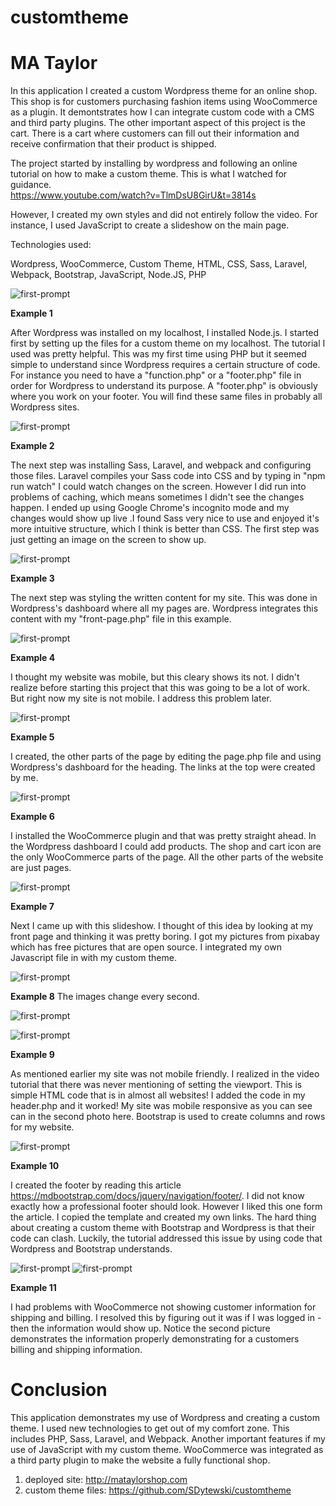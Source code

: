 # customtheme
# MA Taylor 

In this application I created a custom Wordpress theme for an online shop.  This shop is for customers purchasing fashion items using WooCommerce as a plugin.  It demontstrates how I can integrate custom code with a CMS and third party plugins. The other important aspect of this project is the cart. There is a cart where customers can fill out their information and receive confirmation that their product is shipped.

The project started by installing by wordpress and following an online tutorial on how to make a custom theme.  This is what I watched for guidance.  
https://www.youtube.com/watch?v=TlmDsU8GirU&t=3814s

However, I created my own styles and did not entirely follow the video. For instance, I used JavaScript to create a slideshow on the main page.

Technologies used:

Wordpress, WooCommerce, Custom Theme, HTML, CSS, Sass, Laravel, Webpack, Bootstrap, JavaScript, Node.JS, PHP


![first-prompt](images/progress0.png)

**Example 1** 

After Wordpress was installed on my localhost, I installed Node.js. I started first by setting up the files for a custom theme on my localhost. The tutorial I used was pretty helpful. This was my first time using PHP but it seemed simple to understand since Wordpress requires a certain structure of code. For instance you need to have a "function.php" or a "footer.php" file in order for Wordpress to understand its purpose. A "footer.php" is obviously where you work on your footer. You will find these same files in probably all Wordpress sites.  

![first-prompt](images/progress1.png)

**Example 2**  

The next step was installing Sass, Laravel, and webpack and configuring those files. Laravel compiles your Sass code into CSS and by typing in "npm run watch" I could watch changes on the screen. However I did run into problems of caching, which means sometimes I didn't see the changes happen. I ended up using Google Chrome's incognito mode and my changes would show up live .I found Sass very nice to use and enjoyed it's more intuitive structure, which I think is better than CSS.  The first step was just getting an image on the screen to show up.

![first-prompt](images/progress3.png)

**Example 3** 

The next step was styling the written content for my site. This was done in Wordpress's dashboard where all my pages are. Wordpress integrates this content with my "front-page.php" file in this example. 

![first-prompt](images/progress4mobile.png)

**Example 4** 

 I thought my website was mobile, but this cleary shows its not. I didn't realize before starting this project that this was going to be a lot of work. But right now my site is not mobile.  I address this problem later.

![first-prompt](images/progress5.png)

**Example 5** 

 I created, the other parts of the page by editing the page.php file and using Wordpress's dashboard for the heading. The links at the top were created by me.

![first-prompt](images/progress6.png)

**Example 6** 

 I installed the WooCommerce plugin and that was pretty straight ahead. In the Wordpress dashboard I could add products. The shop and cart icon are the only WooCommerce parts of the page.  All the other parts of the website are just pages.

![first-prompt](images/progress7.png)

**Example 7** 

 Next I came up with this slideshow.  I thought of this idea by looking at my front page and thinking it was pretty boring. I got my pictures from pixabay which has free pictures that are open source. I integrated my own Javascript file in with my custom theme.

![first-prompt](images/progress8.png)

**Example 8**  The images change every second.


![first-prompt](images/progress9.png)

![first-prompt](images/progress13.png)

**Example 9** 

 As mentioned earlier my site was not mobile friendly. I realized in the video tutorial that there was never mentioning of setting the viewport. This is simple HTML code that is in almost all websites! I added the code in my header.php and it worked! My site was mobile responsive as you can see can in the second photo here.  Bootstrap is used to create columns and rows for my website.

![first-prompt](images/progress10.png)

**Example 10** 

I created the footer by reading this article https://mdbootstrap.com/docs/jquery/navigation/footer/. I did not know exactly how a professional footer should look. However I liked this one form the article. I copied the template and created my own links. The hard thing about creating a custom theme with Bootstrap and Wordpress is that their code can clash. Luckily, the tutorial addressed this issue by using code that Wordpress and Bootstrap understands.

![first-prompt](images/progress12problems2.png)
![first-prompt](images/progress12problems.png)

**Example 11** 

I had problems with WooCommerce not showing customer information for shipping and billing. I resolved this by figuring out it was if I was logged in - then the information would show up. Notice the second picture demonstrates the information properly demonstrating for a customers billing and shipping information.  






# Conclusion
This application demonstrates my use of Wordpress and creating a custom theme. I used new technologies to get out of my comfort zone. This includes PHP, Sass, Laravel, and Webpack. Another important features if my use of JavaScript  with my custom theme. WooCommerce was integrated as a third party plugin to make the website a fully functional shop.

1. deployed site: http://mataylorshop.com
2. custom theme files: https://github.com/SDytewski/customtheme
